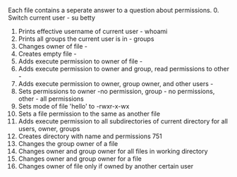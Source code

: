Each file contains a seperate answer to a question about permissions.
0. Switch current user - su betty
1. Prints effective username of current user - whoami
2. Prints all groups the current user is in - groups
3. Changes owner of file -
4. Creates empty file -
5. Adds execute permission to owner of file -
6. Adds execute permission to owner and group, read permissions to other - 
7. Adds execute permission to owner, group owner, and other users -
8. Sets permissions to owner -no permission, group - no permissions, other - all permissions
9. Sets mode of file 'hello' to -rwxr-x-wx
10. Sets a file permission to the same as another file
11. Adds execute permission to all subdirectories of current directory for all users, owner, groups
12. Creates directory with name and permissions 751
13. Changes the group owner of a file
14. Changes owner and group owner for all files in working directory
15. Changes owner and group owner for a file
16. Changes owner of file only if owned by another certain user

